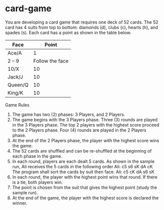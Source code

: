 # card-game

You are developing a card game that requires one deck of 52 cards. The 52 card has 4 suits from top to bottom: diamonds (d), clubs (c), hearts (h), and spades (s). Each 
card has a point as shown in the table below.

Face | Point
--- | ---
Ace/A | 1
2 – 9 | Follow the face 
10/X  | 10
Jack/J | 10
Queen/Q | 10
King/K | 10

Game Rules
1. The game has two (2) phases: 3 Players, and 2 Players.
2. The game begins with the 3 Players phase. Three (3) rounds are played in the 3 Players phase. The top 2 players with the highest score proceed to the 2 Players phase. Four (4) rounds are played in the 2 Players phase.
3. At the end of the 2 Players phase, the player with the highest score wins the game.
4. The 52 cards are shuffled and can be re-shuffled at the beginning of each phase in the game.
5. In each round, players are each dealt 5 cards. As shown in the sample run, Ali receives the 5 cards in the following order
Ali: c5 s6 sK dA cK
The program shall sort the cards by suit then face.
Ali: c5 cK dA s6 sK
6. In each round, the player with the highest point wins that round. If there is a tie, both players win.
7. The point is chosen from the suit that gives the highest point (study the sample run).
8. At the end of the game, the player with the highest score is declared the winner.
